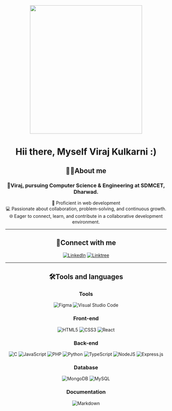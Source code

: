 <div align= "center">
<img src="https://github.com/virumons/virumons/assets/95925653/7289f4e2-0315-477e-bd59-d456025f9592" width="350px" height="400px">
<!-- ![XOsX width="100px" height="100px"](https://github.com/virumons/virumons/assets/95925653/7289f4e2-0315-477e-bd59-d456025f9592) -->

# Hii there, Myself Viraj Kulkarni :)

## 👨‍💻About me
### 👋Viraj, pursuing Computer Science & Engineering at SDMCET, Dharwad. 
🚀 Proficient in web development <br>
💻 Passionate about collaboration, problem-solving, and continuous growth. <br>
🌐 Eager to connect, learn, and contribute in a collaborative development environment. <br>
_____________________________________________________________________________________________________________________________________________


## 📌Connect with me
[![LinkedIn](https://img.shields.io/badge/linkedin-%230077B5.svg?style=for-the-badge&logo=linkedin&logoColor=white)](www.linkedin.com/in/viraj-kulkarni-516611250)
[![Linktree](https://img.shields.io/badge/linktree-1de9b6?style=for-the-badge&logo=linktree&logoColor=white)](https://linktr.ee/atVirajKulkarni)

___________________________________________________________________________________________________________________________________________________

## 🛠️Tools and languages
### Tools
![Figma](https://img.shields.io/badge/figma-%23F24E1E.svg?style=for-the-badge&logo=figma&logoColor=white)
![Visual Studio Code](https://img.shields.io/badge/Visual%20Studio%20Code-0078d7.svg?style=for-the-badge&logo=visual-studio-code&logoColor=white)
### Front-end<br>
![HTML5](https://img.shields.io/badge/html5-%23E34F26.svg?style=for-the-badge&logo=html5&logoColor=white)
![CSS3](https://img.shields.io/badge/css3-%231572B6.svg?style=for-the-badge&logo=css3&logoColor=white)
![React](https://img.shields.io/badge/react-%2320232a.svg?style=for-the-badge&logo=react&logoColor=%2361DAFB)
### Back-end<br>
![C](https://img.shields.io/badge/c-%2300599C.svg?style=for-the-badge&logo=c&logoColor=white)
![JavaScript](https://img.shields.io/badge/javascript-%23323330.svg?style=for-the-badge&logo=javascript&logoColor=%23F7DF1E)
![PHP](https://img.shields.io/badge/php-%23777BB4.svg?style=for-the-badge&logo=php&logoColor=white)
![Python](https://img.shields.io/badge/python-3670A0?style=for-the-badge&logo=python&logoColor=ffdd54)
![TypeScript](https://img.shields.io/badge/typescript-%23007ACC.svg?style=for-the-badge&logo=typescript&logoColor=white)
![NodeJS](https://img.shields.io/badge/node.js-6DA55F?style=for-the-badge&logo=node.js&logoColor=white)
![Express.js](https://img.shields.io/badge/express.js-%23404d59.svg?style=for-the-badge&logo=express&logoColor=%2361DAFB)

### Database
![MongoDB](https://img.shields.io/badge/MongoDB-4EA94B?style=for-the-badge&logo=mongodb&logoColor=white)
![MySQL](https://img.shields.io/badge/MySQL-005C84?style=for-the-badge&logo=mysql&logoColor=white)

### Documentation
![Markdown](https://img.shields.io/badge/markdown-%23000000.svg?style=for-the-badge&logo=markdown&logoColor=white)

</div>

